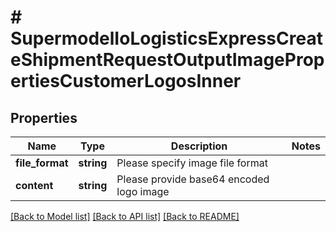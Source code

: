 # # SupermodelIoLogisticsExpressCreateShipmentRequestOutputImagePropertiesCustomerLogosInner

## Properties

Name | Type | Description | Notes
------------ | ------------- | ------------- | -------------
**file_format** | **string** | Please specify image file format |
**content** | **string** | Please provide base64 encoded logo image |

[[Back to Model list]](../../README.md#models) [[Back to API list]](../../README.md#endpoints) [[Back to README]](../../README.md)
